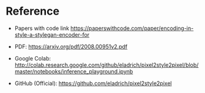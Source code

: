 # Reference

 - Papers with code link https://paperswithcode.com/paper/encoding-in-style-a-stylegan-encoder-for

- PDF: https://arxiv.org/pdf/2008.00951v2.pdf

- Google Colab: http://colab.research.google.com/github/eladrich/pixel2style2pixel/blob/master/notebooks/inference_playground.ipynb

- GitHub (Official): https://github.com/eladrich/pixel2style2pixel 
